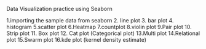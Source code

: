 Data Visualization practice using Seaborn

1.importing the sample data from seaborn
2. line plot 
3. bar plot 
4. histogram 
5.scatter plot
6.Heatmap
7.countplot
8.violin plot
9.Pair plot
10. Strip plot
11. Box plot
12. Cat plot (Categorical plot)
13.Multi plot
14.Relational plot 
15.Swarm plot 
16.kde plot (kernel density estimate)
